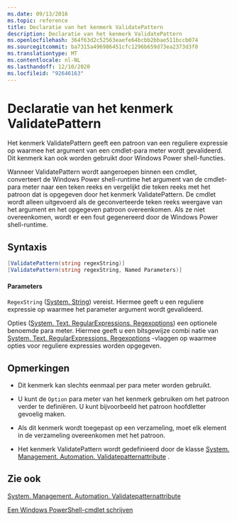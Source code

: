 ```yaml
---
ms.date: 09/13/2016
ms.topic: reference
title: Declaratie van het kenmerk ValidatePattern
description: Declaratie van het kenmerk ValidatePattern
ms.openlocfilehash: 364f63d2c52563eaefe64bcbb2bbae511bccb074
ms.sourcegitcommit: ba7315a496986451cfc1296b659d73ea2373d3f0
ms.translationtype: MT
ms.contentlocale: nl-NL
ms.lasthandoff: 12/10/2020
ms.locfileid: "92646163"
---
```

# <a name="validatepattern-attribute-declaration"></a>Declaratie van het kenmerk ValidatePattern

Het kenmerk ValidatePattern geeft een patroon van een reguliere expressie op waarmee het argument van een cmdlet-para meter wordt gevalideerd. Dit kenmerk kan ook worden gebruikt door Windows Power shell-functies.

Wanneer ValidatePattern wordt aangeroepen binnen een cmdlet, converteert de Windows Power shell-runtime het argument van de cmdlet-para meter naar een teken reeks en vergelijkt die teken reeks met het patroon dat is opgegeven door het kenmerk ValidatePattern. De cmdlet wordt alleen uitgevoerd als de geconverteerde teken reeks weergave van het argument en het opgegeven patroon overeenkomen. Als ze niet overeenkomen, wordt er een fout gegenereerd door de Windows Power shell-runtime.

## <a name="syntax"></a>Syntaxis

```csharp
[ValidatePattern(string regexString)]
[ValidatePattern(string regexString, Named Parameters)]
```

#### <a name="parameters"></a>Parameters

`RegexString` ([System. String](/dotnet/api/System.String)) vereist. Hiermee geeft u een reguliere expressie op waarmee het parameter argument wordt gevalideerd.

Opties ([System. Text. RegularExpressions. Regexoptions](/dotnet/api/System.Text.RegularExpressions.RegexOptions)) een optionele benoemde para meter. Hiermee geeft u een bitsgewijze combi natie van [System. Text. RegularExpressions. Regexoptions](/dotnet/api/System.Text.RegularExpressions.RegexOptions) -vlaggen op waarmee opties voor reguliere expressies worden opgegeven.

## <a name="remarks"></a>Opmerkingen

- Dit kenmerk kan slechts eenmaal per para meter worden gebruikt.

- U kunt de `Option` para meter van het kenmerk gebruiken om het patroon verder te definiëren. U kunt bijvoorbeeld het patroon hoofdletter gevoelig maken.

- Als dit kenmerk wordt toegepast op een verzameling, moet elk element in de verzameling overeenkomen met het patroon.

- Het kenmerk ValidatePattern wordt gedefinieerd door de klasse [System. Management. Automation. Validatepatternattribute](/dotnet/api/System.Management.Automation.ValidatePatternAttribute) .

## <a name="see-also"></a>Zie ook

[System. Management. Automation. Validatepatternattribute](/dotnet/api/System.Management.Automation.ValidatePatternAttribute)

[Een Windows PowerShell-cmdlet schrijven](./writing-a-windows-powershell-cmdlet.md)
